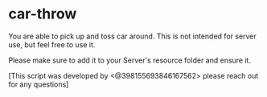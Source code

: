 # car-throw
You are able to pick up and toss car around. This is not intended for server use, but feel free to use it.

Please make sure to add it to your Server's resource folder and ensure it.

[This script was developed by <@398155693846167562> please reach out for any questions]

